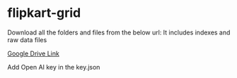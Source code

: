 # flipkart-grid

Download all the folders and files from the below url: It includes indexes and raw data files


[Google Drive Link](https://drive.google.com/drive/folders/1_w5CrPABdkU8iJDQKoxs00_vyoOseidy?usp=sharing)

Add Open AI key in the key.json
